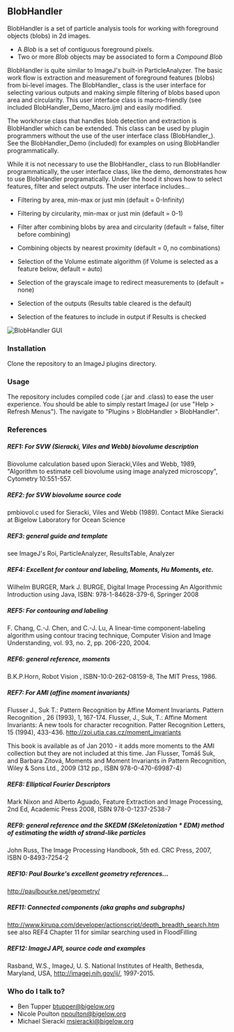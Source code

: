 ## BlobHandler

BlobHandler is a set of particle analysis tools for working with foreground objects (blobs) in 2d images.   

* A *Blob* is a set of contiguous foreground pixels.
* Two or more *Blob* objects may be associated to form a *Compound Blob*

BlobHandler is quite similar to ImageJ's built-in ParticleAnalyzer.  The basic 
work flow is extraction and measurement of foreground features (blobs) from bi-level images.
The BlobHandler_ class is the user interface for selecting various outputs and making
simple filtering of blobs based upon area and circularity.  This user interface class
is macro-friendly (see included BlobHandler_Demo_Macro.ijm) and easily modified.  

The workhorse class that handles blob detection and extraction is BlobHandler which can be extended.  This class
can be used by plugin programmers without the use of the user interface class (BlobHandler_).
See the BlobHandler_Demo (included) for examples on using BlobHandler programmatically.

While it is not necessary to use the BlobHandler_ class to run BlobHandler programmatically, the
 user interface class, like the demo, demonstrates how to use BlobHandler programatically. Under the hood it
 shows how to select features, filter and select outputs.  The user interface includes...

   + Filtering by area, min-max or just min (default = 0-Infinity)
   
   + Filtering by circularity, min-max or just min (default = 0-1)
   
   + Filter after combining blobs by area and circularity (default = false, filter before combining)
   
   + Combining objects by nearest proximity (default = 0, no combinations)
   
   + Selection of the Volume estimate algorithm (if Volume is selected as a feature below, default = auto)
   
   + Selection of the grayscale image to redirect measurements to (default = none)
   
   + Selection of the outputs (Results table cleared is the default)
   
   + Selection of the features to include in output if Results is checked

![BlobHandler GUI]()


### Installation

Clone the repository to an ImageJ plugins directory. 

### Usage

The repository includes compiled code (.jar and .class) to ease the user experience.  You should be able to simply restart ImageJ (or use "Help > Refresh Menus").  The navigate to "Plugins > BlobHandler > BlobHandler".




### References ###

##### REF1: For SVW (Sieracki, Viles and Webb) biovolume description

Biovolume calculation based upon Sieracki,Viles and Webb, 1989, "Algorithm to estimate cell biovolume using image analyzed microscopy", Cytometry 10:551-557.

##### REF2: for SVW biovolume source code

pmbiovol.c used for Sieracki, Viles and Webb (1989).  Contact Mike Sieracki at Bigelow Laboratory for Ocean Science

##### REF3: general guide and template

see ImageJ's Roi, ParticleAnalyzer, ResultsTable, Analyzer

##### REF4: *Excellent* for contour and labeling, Moments, Hu Moments, etc.

Wilhelm BURGER, Mark J. BURGE, Digital Image Processing An Algorithmic Introduction using Java, ISBN: 978-1-84628-379-6, Springer 2008

##### REF5: For contouring and labeling
F. Chang, C.-J. Chen, and C.-J. Lu, A linear-time component-labeling algorithm using contour tracing technique, Computer Vision and Image Understanding, vol. 93, no. 2, pp. 206-220, 2004. 

##### REF6: general reference, moments
B.K.P.Horn, Robot Vision ,  ISBN-10:0-262-08159-8, The MIT Press, 1986.

##### REF7: For AMI (affine moment invariants)
Flusser J., Suk T.: Pattern Recognition by Affine Moment Invariants. Pattern Recognition , 26 (1993), 1, 167-174. 
Flusser, J., Suk, T.: Affine Moment Invariants: A new tools for character recognition. Patter Recognition Letters, 15 (1994), 433-436.
http://zoi.utia.cas.cz/moment_invariants  

This book is available as of Jan 2010 - it adds more moments to the AMI collection but they are not included at this time.
Jan Flusser, Tomáš Suk, and Barbara Zitová, Moments and Moment Invariants in Pattern Recognition, Wiley & Sons Ltd., 2009 (312 pp., ISBN 978-0-470-69987-4)

##### REF8:  Elliptical Fourier Descriptors
Mark Nixon and Alberto Aguado, Feature Extraction and Image Processing, 2nd Ed, Academic Press 2008, ISBN 978-0-1237-2538-7 

##### REF9: general reference and the SKEDM (SKeletonization * EDM)  method of estimating the width of strand-like particles
John Russ, The Image Processing Handbook, 5th ed. CRC Press, 2007, ISBN 0-8493-7254-2

##### REF10: Paul Bourke's excellent geometry references...  
http://paulbourke.net/geometry/

##### REF11: Connected components (aka graphs and subgraphs)
http://www.kirupa.com/developer/actionscript/depth_breadth_search.htm
see also REF4 Chapter 11 for similar searching used in FloodFilling

##### REF12: ImageJ API, source code and examples
Rasband, W.S., ImageJ, U. S. National Institutes of Health, Bethesda, Maryland, USA, http://imagej.nih.gov/ij/, 1997-2015. 

### Who do I talk to? ####
* Ben Tupper btupper@bigelow.org
* Nicole Poulton npoulton@bigelow.org
* Michael Sieracki msieracki@bigelow.org